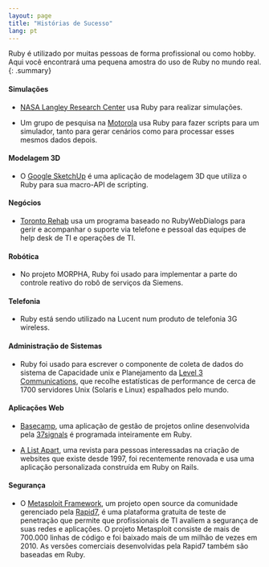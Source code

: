 ```yaml
---
layout: page
title: "Histórias de Sucesso"
lang: pt
---
```


Ruby é utilizado por muitas pessoas de forma profissional ou como hobby.
Aqui você encontrará uma pequena amostra do uso de Ruby no mundo real.
{: .summary}

#### Simulações

* [NASA Langley Research Center][1] usa Ruby para realizar simulações.

* Um grupo de pesquisa na [Motorola][2] usa Ruby para fazer scripts para
  um simulador, tanto para gerar cenários como para processar esses mesmos
  dados depois.

#### Modelagem 3D

* O [Google SketchUp][3] é uma aplicação de modelagem 3D que utiliza o Ruby
  para sua macro-API de scripting.

#### Negócios

* [Toronto Rehab][4] usa um programa baseado no RubyWebDialogs para
  gerir e acompanhar o suporte via telefone e pessoal das equipes de
  help desk de TI e operações de TI.

#### Robótica

* No projeto MORPHA, Ruby foi usado para implementar a parte do
  controle reativo do robô de serviços da Siemens.

#### Telefonia

* Ruby está sendo utilizado na Lucent num produto de telefonia
  3G wireless.

#### Administração de Sistemas

* Ruby foi usado para escrever o componente de coleta de dados do
  sistema de Capacidade unix e Planejamento da [Level 3 Communications][8],
  que recolhe estatísticas de performance de cerca de 1700 servidores Unix
  (Solaris e Linux) espalhados pelo mundo.

#### Aplicações Web

* [Basecamp][9], uma aplicação de gestão de projetos online
  desenvolvida pela [37signals][10] é programada inteiramente em
  Ruby.

* [A List Apart][11], uma revista para pessoas interessadas na criação
  de websites que existe desde 1997, foi recentemente renovada e usa uma
  aplicação personalizada construída em Ruby on Rails.

#### Segurança

* O [Metasploit Framework][metasploit], um projeto open source da comunidade
  gerenciado pela [Rapid7][rapid7], é uma plataforma gratuita de teste de
  penetração que permite que profissionais de TI avaliem a segurança
  de suas redes e aplicações. O projeto Metasploit consiste de mais de
  700.000 linhas de código e foi baixado mais de um milhão de vezes
  em 2010.
  As versões comerciais desenvolvidas pela Rapid7 também são baseadas em Ruby.



[1]: http://www.larc.nasa.gov/
[2]: http://www.motorola.com
[3]: http://www.sketchup.com/
[4]: https://www.uhn.ca/TorontoRehab
[8]: http://www.level3.com/
[9]: http://www.basecamphq.com
[10]: http://www.37signals.com
[11]: http://www.alistapart.com
[metasploit]: http://www.metasploit.com
[rapid7]: http://www.rapid7.com

